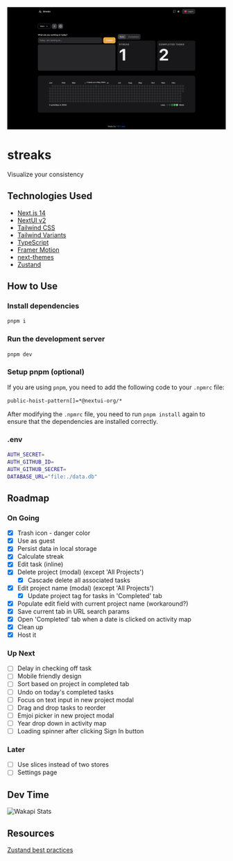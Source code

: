 <div align="center">
  <img src="./public/image.png">
</div>

# streaks

Visualize your consistency

## Technologies Used

- [Next.js 14](https://nextjs.org/docs/getting-started)
- [NextUI v2](https://nextui.org/)
- [Tailwind CSS](https://tailwindcss.com/)
- [Tailwind Variants](https://tailwind-variants.org)
- [TypeScript](https://www.typescriptlang.org/)
- [Framer Motion](https://www.framer.com/motion/)
- [next-themes](https://github.com/pacocoursey/next-themes)
- [Zustand](https://zustand-demo.pmnd.rs/)

## How to Use

### Install dependencies

```bash
pnpm i
```

### Run the development server

```bash
pnpm dev
```

### Setup pnpm (optional)

If you are using `pnpm`, you need to add the following code to your `.npmrc` file:

```bash
public-hoist-pattern[]=*@nextui-org/*
```

After modifying the `.npmrc` file, you need to run `pnpm install` again to ensure that the dependencies are installed correctly.

### .env

```bash
AUTH_SECRET=
AUTH_GITHUB_ID=
AUTH_GITHUB_SECRET=
DATABASE_URL="file:./data.db"
```

## Roadmap
### On Going

- [X] Trash icon - danger color
- [X] Use as guest
- [X] Persist data in local storage
- [X] Calculate streak
- [X] Edit task (inline)
- [X] Delete project (modal) (except 'All Projects')
    - [X] Cascade delete all associated tasks
- [X] Edit project name (modal) (except 'All Projects')
    - [X] Update project tag for tasks in 'Completed' tab
- [X] Populate edit field with current project name (workaround?)
- [X] Save current tab in URL search params
- [X] Open 'Completed' tab when a date is clicked on activity map
- [X] Clean up
- [X] Host it

### Up Next
- [ ] Delay in checking off task
- [ ] Mobile friendly design
- [ ] Sort based on project in completed tab
- [ ] Undo on today's completed tasks
- [ ] Focus on text input in new project modal
- [ ] Drag and drop tasks to reorder
- [ ] Emjoi picker in new project modal
- [ ] Year drop down in activity map
- [ ] Loading spinner after clicking Sign In button

### Later
- [ ] Use slices instead of two stores
- [ ] Settings page

## Dev Time 
![Wakapi Stats](https://wakapi.dev/api/badge/pritish__mishraa/interval:any/project:streaks)

## Resources
[Zustand best practices](https://tkdodo.eu/blog/working-with-zustand)